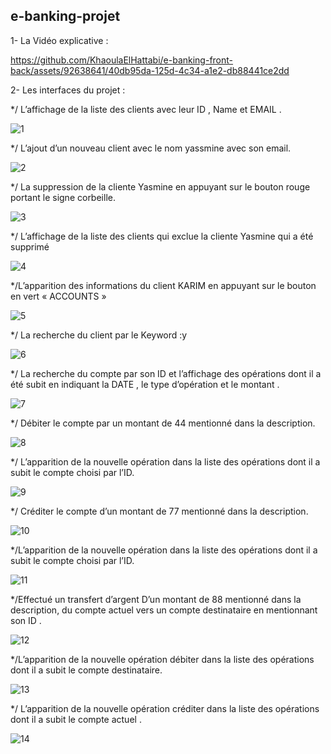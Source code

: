 ## e-banking-projet

1- La Vidéo explicative :

https://github.com/KhaoulaElHattabi/e-banking-front-back/assets/92638641/40db95da-125d-4c34-a1e2-db88441ce2dd

2- Les interfaces du projet :

*/ L’affichage de la liste des clients avec leur ID , Name et EMAIL .


![1](https://github.com/KhaoulaElHattabi/e-banking-front-back/assets/92638641/6c20b0a2-9cec-41e2-9e23-783b8ef382a9)


*/ L’ajout d’un nouveau client avec le nom yassmine avec son email.


![2](https://github.com/KhaoulaElHattabi/e-banking-front-back/assets/92638641/ddae56ed-5ce3-4f10-9db1-fc8bb0af987e)

*/ La suppression de la cliente Yasmine en appuyant sur le bouton rouge portant le signe corbeille.

![3](https://github.com/KhaoulaElHattabi/e-banking-front-back/assets/92638641/cd4c43ea-1e40-48b2-b7d7-24f5f7ca26bf)


*/ L’affichage de la liste des clients qui exclue la cliente Yasmine qui a été supprimé

![4](https://github.com/KhaoulaElHattabi/e-banking-front-back/assets/92638641/224a0f42-808c-49db-b990-2e35a26974ab)


*/L’apparition des informations du client KARIM en appuyant sur le bouton en vert « ACCOUNTS »

![5](https://github.com/KhaoulaElHattabi/e-banking-front-back/assets/92638641/5cf28da5-49f5-4885-8150-af4833337fe0)


*/ La recherche du client par le Keyword :y

![6](https://github.com/KhaoulaElHattabi/e-banking-front-back/assets/92638641/1e5572bb-2a5b-4870-8660-9acd85439302)


*/ La recherche du compte par son ID et l’affichage des opérations dont il a été subit en indiquant la DATE , le type d’opération et le montant .

![7](https://github.com/KhaoulaElHattabi/e-banking-front-back/assets/92638641/45c960e6-bec5-4633-9a2b-ae57366d374f)


*/ Débiter le compte par un montant de 44 mentionné dans la description.

![8](https://github.com/KhaoulaElHattabi/e-banking-front-back/assets/92638641/ad5eb735-b527-4d22-97a5-8c6c04123d0f)


*/ L’apparition de la nouvelle opération dans la liste des opérations dont il a subit le compte choisi par l’ID.

![9](https://github.com/KhaoulaElHattabi/e-banking-front-back/assets/92638641/7904c149-2414-4bd5-808f-a56b5c427e31)


*/ Créditer le compte d’un montant de 77 mentionné dans la description.

![10](https://github.com/KhaoulaElHattabi/e-banking-front-back/assets/92638641/621f3710-71e0-410f-b5d9-7e5983bcf6d1)


*/L’apparition de la nouvelle opération dans la liste des opérations dont il a subit le compte choisi par l’ID.

![11](https://github.com/KhaoulaElHattabi/e-banking-front-back/assets/92638641/841b0ae1-6ae4-425a-b595-92791746f5c3)


*/Effectué un transfert d’argent D’un montant de 88 mentionné dans la description, du compte actuel vers un compte destinataire en mentionnant son ID .

![12](https://github.com/KhaoulaElHattabi/e-banking-front-back/assets/92638641/8cfec07b-a4df-4216-bbcb-0e0f35b8abf3)


*/L’apparition de la nouvelle opération débiter dans la liste des opérations dont il a subit le compte destinataire.

![13](https://github.com/KhaoulaElHattabi/e-banking-front-back/assets/92638641/fa4c6cdd-8070-43e9-a072-88a1948dd91b)


*/ L’apparition de la nouvelle opération créditer dans la liste des opérations dont il a subit le compte actuel .


 ![14](https://github.com/KhaoulaElHattabi/e-banking-front-back/assets/92638641/3b85ba27-1423-44d2-8966-815bc9992a37)

